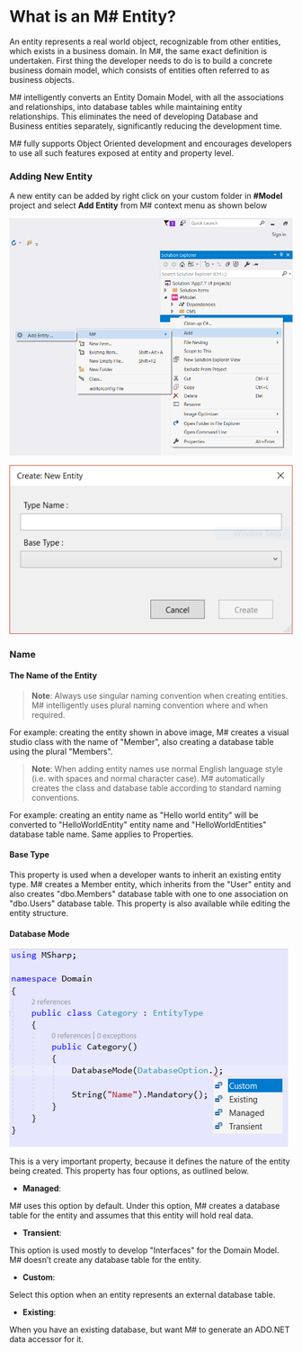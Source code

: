 # What is an M# Entity?

An entity represents a real world object, recognizable from other entities, which exists in a business domain. In M#, the same exact definition is undertaken. First thing the developer needs to do is to build a concrete business domain model, which consists of entities often referred to as business objects.

M# intelligently converts an Entity Domain Model, with all the associations and relationships, into database tables while maintaining entity relationships. This eliminates the need of developing Database and Business entities separately, significantly reducing the development time.

M# fully supports Object Oriented development and encourages developers to use all such features exposed at entity and property level.

### Adding New Entity

A new entity can be added by right click on your custom folder in **#Model** project and select **Add Entity** from M# context menu as shown below

!["M# Add Entity"](ConceptsImages/AddEntity.PNG "M# Add Entity")

!["M# Add Entity Form"](ConceptsImages/CreateEntityForm.PNG "M# Add Entity Form ")

### Name

#### The Name of the Entity

> **Note**: Always use singular naming convention when creating entities. M# intelligently uses plural naming convention where and when required.

For example: creating the entity shown in above image, M# creates a visual studio class with the name of "Member", also creating a database table using the plural "Members".

> **Note**: When adding entity names use normal English language style (i.e. with spaces and normal character case). M# automatically creates the class and database table according to standard naming conventions.

For example: creating an entity name as "Hello world entity" will be converted to "HelloWorldEntity" entity name and "HelloWorldEntities" database table name. Same applies to Properties.

#### Base Type

This property is used when a developer wants to inherit an existing entity type. M# creates a Member entity, which inherits from the "User" entity and also creates "dbo.Members" database table with one to one association on "dbo.Users" database table. This property is also available while editing the entity structure.

#### Database Mode

!["Database Mode"](ConceptsImages/DatabaseMode.PNG "Database Mode")

This is a very important property, because it defines the nature of the entity being created. This property has four options, as outlined below.

- **Managed**:

M# uses this option by default. Under this option, M# creates a database table for the entity and assumes that this entity will hold real data.

- **Transient**:

This option is used mostly to develop "Interfaces" for the Domain Model. M# doesn’t create any database table for the entity.

- **Custom**:

Select this option when an entity represents an external database table.

- **Existing**:

When you have an existing database, but want M# to generate an ADO.NET data accessor for it.
